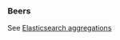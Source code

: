 ### Beers

See [Elasticsearch aggregations](https://github.com/russmedia/elasticsearch-aggregations)


